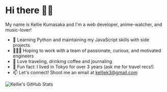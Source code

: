 # Hi there 👋🏻

My name is Kellie Kumasaka and I'm a web developer, anime-watcher, and music-lover!

- 🌱 Learning Python and maintaining my JavaScript skills with side projects
- 👩🏻‍💻 Hoping to work with a team of passionate, curious, and motivated engineers
- 💜 Love traveling, drinking coffee and journaling
- 👀 Fun fact: I lived in Tokyo for over 3 years (ask me for travel recs!)
- 📫 Let's connect! Shoot me an email at [kelliek3@gmail.com](mailto:kelliek3@gmail.com)

<img align="left" alt="Kellie's GitHub Stats" src="https://github-readme-stats.vercel.app/api?username=kelliekumasaka&show_icons=true&hide_border=true" />
